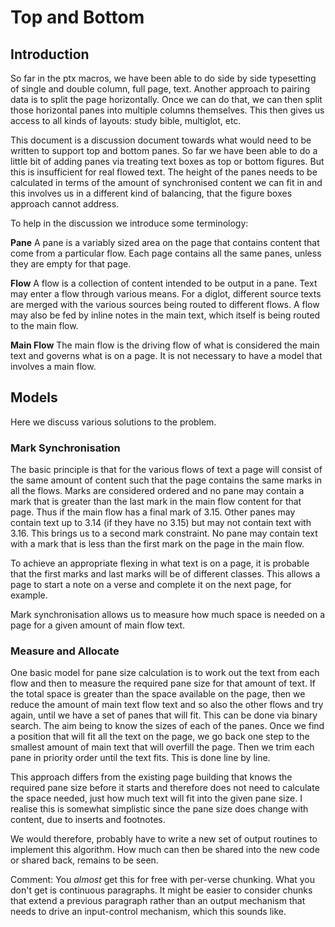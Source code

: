 # Top and Bottom

## Introduction

So far in the ptx macros, we have been able to do side by side typesetting of
single and double column, full page, text. Another approach to pairing data is
to split the page horizontally. Once we can do that, we can then split those
horizontal panes into multiple columns themselves. This then gives us access to
all kinds of layouts: study bible, multiglot, etc.

This document is a discussion document towards what would need to be written to
support top and bottom panes. So far we have been able to do a little bit of
adding panes via treating text boxes as top or bottom figures. But this is
insufficient for real flowed text. The height of the panes needs to be
calculated in terms of the amount of synchronised content we can fit in and this
involves us in a different kind of balancing, that the figure boxes approach
cannot address.

To help in the discussion we introduce some terminology:

**Pane** A pane is a variably sized area on the page that contains content that
come from a particular flow. Each page contains all the same panes, unless they
are empty for that page.

**Flow** A flow is a collection of content intended to be output in a pane. Text
may enter a flow through various means. For a diglot, different source texts are
merged with the various sources being routed to different flows. A flow may also
be fed by inline notes in the main text, which itself is being routed to the
main flow.

**Main Flow** The main flow is the driving flow of what is considered the main
text and governs what is on a page. It is not necessary to have a model that
involves a main flow.

## Models

Here we discuss various solutions to the problem.

### Mark Synchronisation

The basic principle is that for the various flows of text a page will consist of
the same amount of content such that the page contains the same marks in all the
flows. Marks are considered ordered and no pane may contain a mark that is
greater than the last mark in the main flow content for that page. Thus if the
main flow has a final mark of 3.15. Other panes may contain text up to 3.14 (if
they have no 3.15) but may not contain text with 3.16. This brings us to a
second mark constraint. No pane may contain text with a mark that is less than
the first mark on the page in the main flow.

To achieve an appropriate flexing in what text is on a page, it is probable that
the first marks and last marks will be of different classes. This allows a page
to start a note on a verse and complete it on the next page, for example.

Mark synchronisation allows us to measure how much space is needed on a page for
a given amount of main flow text.

### Measure and Allocate

One basic model for pane size calculation is to work out the text from each flow
and then to measure the required pane size for that amount of text. If the total
space is greater than the space available on the page, then we reduce the amount
of main text flow text and so also the other flows and try again, until we have
a set of panes that will fit. This can be done via binary search. The aim being
to know the sizes of each of the panes. Once we find a position that will fit
all the text on the page, we go back one step to the smallest amount of main
text that will overfill the page. Then we trim each pane in priority order until
the text fits. This is done line by line.

This approach differs from the existing page building that knows the required
pane size before it starts and therefore does not need to calculate the space
needed, just how much text will fit into the given pane size. I realise this is
somewhat simplistic since the pane size does change with content, due to inserts
and footnotes.

We would therefore, probably have to write a new set of output routines to
implement this algorithm. How much can then be shared into the new code or
shared back, remains to be seen.

Comment:
You *almost* get this for free with per-verse chunking. What you don't get is 
continuous paragraphs.
It might be easier to consider chunks that extend a previous paragraph rather than 
an output mechanism that needs to drive an input-control mechanism, which this sounds like.

